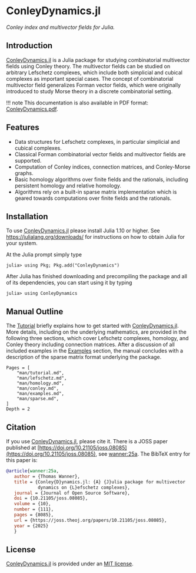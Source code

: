 # ConleyDynamics.jl

*Conley index and multivector fields for Julia.*

## Introduction

[ConleyDynamics.jl](https://almost6heads.github.io/ConleyDynamics.jl) is a
Julia package for studying combinatorial multivector fields using Conley
theory. The multivector fields can be studied on arbitrary Lefschetz
complexes, which include both simplicial and cubical complexes as
important special cases. The concept of combinatorial multivector field
generalizes Forman vector fields, which were originally introduced to study
Morse theory in a discrete combinatorial setting.

!!! note
    This documentation is also available in PDF format: [ConleyDynamics.pdf](ConleyDynamics.pdf).

## Features

- Data structures for Lefschetz complexes, in particular simplicial and
  cubical complexes.
- Classical Forman combinatorial vector fields and multivector fields are
  supported.
- Computation of Conley indices, connection matrices, and Conley-Morse graphs.
- Basic homology algorithms over finite fields and the rationals, including
  persistent homology and relative homology.
- Algorithms rely on a built-in sparse matrix implementation which is geared
  towards computations over finite fields and the rationals.

## Installation

To use [ConleyDynamics.jl](https://almost6heads.github.io/ConleyDynamics.jl)
please install Julia 1.10 or higher. See <https://julialang.org/downloads/>
for instructions on how to obtain Julia for your system.

At the Julia prompt simply type

```
julia> using Pkg; Pkg.add("ConleyDynamics")
```

After Julia has finished downloading and precompiling the package and
all of its dependencies, you can start using it by typing

```
julia> using ConleyDynamics
```

## Manual Outline

The [Tutorial](@ref) briefly explains how to get started with
[ConleyDynamics.jl](https://almost6heads.github.io/ConleyDynamics.jl).
More details, including on the underlying mathematics, are provided in
the following three sections, which cover Lefschetz complexes, homology,
and Conley theory including connection matrices. After a discussion of all
included examples in the [Examples](@ref) section, the manual concludes
with a description of the sparse matrix format underlying the package.

```@contents
Pages = [
    "man/tutorial.md",
    "man/lefschetz.md",
    "man/homology.md",
    "man/conley.md",
    "man/examples.md",
    "man/sparse.md",
]
Depth = 2
```

## Citation

If you use
[ConleyDynamics.jl](https://almost6heads.github.io/ConleyDynamics.jl),
please cite it. There is a JOSS paper published at
[https://doi.org/10.21105/joss.08085](https://doi.org/10.21105/joss.08085),
see [wanner:25a](@cite).
The BibTeX entry for this paper is:

```bibtex
@article{wanner:25a,
   author = {Thomas Wanner},
   title = {Conley{D}ynamics.jl: {A} {J}ulia package for multivector
            dynamics on {L}efschetz complexes},
   journal = {Journal of Open Source Software},
   doi = {10.21105/joss.08085},
   volume = {10},
   number = {111},
   pages = {8085},
   url = {https://joss.theoj.org/papers/10.21105/joss.08085},
   year = {2025}
   }
```

## License 

[ConleyDynamics.jl](https://almost6heads.github.io/ConleyDynamics.jl)
is provided under an
[MIT license](https://github.com/almost6heads/ConleyDynamics.jl/blob/main/LICENSE).

